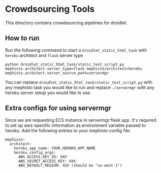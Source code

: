 # Crowdsourcing Tools

This directory contains crowdsourcing pipelines for droidlet.

## How to run

Run the following command to start a `droidlet_static_html_task` with `heroku` architect and `flask` server type

```
python droidlet_static_html_task/static_test_script.py mephisto.architect.server_type=flask mephisto/architect=heroku mephisto.architect.server_source_path=servermgr
```

You can replace `droidlet_static_html_task/static_test_script.py` with any mephisto task you would like to run and replace `./servermgr` with any heroku server setup you would like to use.

## Extra configs for using servermgr

Since we are requesting ECS instance in servermgr flask app. It's required to set up aws-specific information as environment variable passed to heroku. Add the following entries to your mephisto config file:

```
mephisto:
  architect:
    heroku_app_name: YOUR_HEROKU_APP_NAME
    heroku_config_args:
      AWS_ACCESS_KEY_ID: XXX
      AWS_SECRET_ACCESS_KEY: XXX
      AWS_DEFAULT_REGION: XXX (should be "us-west-1")
```
